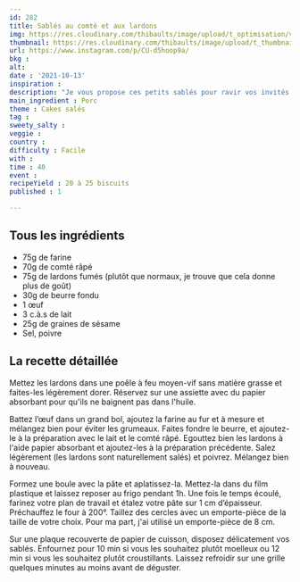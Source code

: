 ```yaml
---
id: 282
title: Sablés au comté et aux lardons
img: https://res.cloudinary.com/thibaults/image/upload/t_optimisation/v1634314341/Recipes/20211013_sables_comte_lardons.jpg
thumbnail: https://res.cloudinary.com/thibaults/image/upload/t_thumbnail_josie/v1634314341/Recipes/20211013_sables_comte_lardons.jpg
url: https://www.instagram.com/p/CU-d5hoop9a/
bkg : 
alt: 
date : '2021-10-13'
inspiration : 
description: "Je vous propose ces petits sablés pour ravir vos invités lors des apéros à la maison !"
main_ingredient : Porc
theme : Cakes salés
tag : 
sweety_salty : 
veggie : 
country : 
difficulty : Facile
with : 
time : 40
event : 
recipeYield : 20 à 25 biscuits
published : 1

---
```


## Tous les ingrédients
 - 75g de farine
 - 70g de comté râpé
 - 75g de lardons fumés (plutôt que normaux, je trouve que cela donne plus de goût)
 - 30g de beurre fondu
 - 1 œuf
 - 3 c.à.s de lait
 - 25g de graines de sésame
 - Sel, poivre

## La recette détaillée
Mettez les lardons dans une poêle à feu moyen-vif sans matière grasse et faites-les légèrement dorer. Réservez sur une assiette avec du papier absorbant pour qu'ils ne baignent pas dans l'huile.

Battez l’œuf dans un grand bol, ajoutez la farine au fur et à mesure et mélangez bien pour éviter les grumeaux. Faites fondre le beurre, et ajoutez-le à la préparation avec le lait et le comté râpé. Egouttez bien les lardons à l'aide papier absorbant et ajoutez-les à la préparation précédente. Salez légèrement (les lardons sont naturellement salés) et poivrez. Mélangez bien à nouveau.

Formez une boule avec la pâte et aplatissez-la. Mettez-la dans du film plastique et laissez reposer au frigo pendant 1h. Une fois le temps écoulé, farinez votre plan de travail et étalez votre pâte sur 1 cm d’épaisseur. Préchauffez le four à 200°. Taillez des cercles avec un emporte-pièce de la taille de votre choix. Pour ma part, j'ai utilisé un emporte-pièce de 8 cm.

Sur une plaque recouverte de papier de cuisson, disposez délicatement vos sablés. Enfournez pour 10 min si vous les souhaitez plutôt moelleux ou 12 min si vous les souhaitez plutôt croustillants. Laissez refroidir sur une grille quelques minutes au moins avant de déguster.